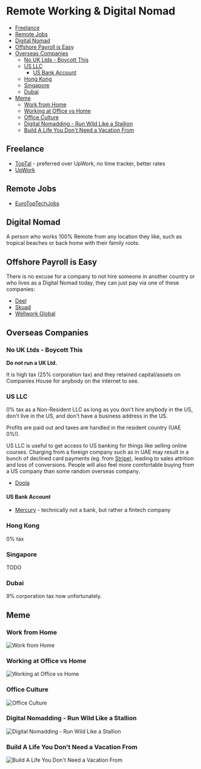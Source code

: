 # Remote Working & Digital Nomad

<!-- INDEX_START -->

- [Freelance](#freelance)
- [Remote Jobs](#remote-jobs)
- [Digital Nomad](#digital-nomad)
- [Offshore Payroll is Easy](#offshore-payroll-is-easy)
- [Overseas Companies](#overseas-companies)
  - [No UK Ltds - Boycott This](#no-uk-ltds---boycott-this)
  - [US LLC](#us-llc)
    - [US Bank Account](#us-bank-account)
  - [Hong Kong](#hong-kong)
  - [Singapore](#singapore)
  - [Dubai](#dubai)
- [Meme](#meme)
  - [Work from Home](#work-from-home)
  - [Working at Office vs Home](#working-at-office-vs-home)
  - [Office Culture](#office-culture)
  - [Digital Nomadding - Run Wild Like a Stallion](#digital-nomadding---run-wild-like-a-stallion)
  - [Build A Life You Don't Need a Vacation From](#build-a-life-you-dont-need-a-vacation-from)

<!-- INDEX_END -->

## Freelance

- [TopTal](https://www.toptal.com/) - preferred over UpWork, no time tracker, better rates
- [UpWork](https://www.upwork.com/)

## Remote Jobs

- [EuroTopTechJobs](https://www.eurotoptechjobs.com/)

## Digital Nomad

A person who works 100% Remote from any location they like,
such as tropical beaches or back home with their family roots.

## Offshore Payroll is Easy

There is no excuse for a company to not hire someone in another country or who lives as a Digital Nomad today,
they can just pay via one of these companies:

- [Deel](https://www.deel.com/)
- [Skuad](https://www.skuad.io/)
- [Wellwork Global](https://workwell-global.com/)

## Overseas Companies

### No UK Ltds - Boycott This

**Do not run a UK Ltd.**

It is high tax (25% corporation tax)
and they retained capital/assets on Companies House for anybody on the internet to see.

### US LLC

0% tax as a Non-Resident LLC as long as you don't hire anybody in the US, don't live in the US, and don't have a business address in the US.

Profits are paid out and taxes are handled in the resident country (UAE 0%!).

US LLC is useful to get access to US banking for things like selling online courses.
Charging from a foreign company such as in UAE may result in a bunch of declined card payments (eg.
from [Stripe](https://stripe.com/)), leading to sales attrition and loss of conversions.
People will also feel more comfortable buying from a US company than some random overseas company.

- [Doola](https://www.doola.com/)

#### US Bank Account

- [Mercury](https://mercury.com/r/internet-made-coder-llc) - technically not a bank, but rather a fintech company

### Hong Kong

0% tax

### Singapore

TODO

### Dubai

9% corporation tax now unfortunately.

## Meme

### Work from Home

![Work from Home](images/forest_gump_just_like_that_could_work_from_home.jpeg)

### Working at Office vs Home

![Working at Office vs Home](images/working_at_office_vs_at_home.jpeg)

### Office Culture

![Office Culture](images/returning_to_office_the_culture.webp)

### Digital Nomadding - Run Wild Like a Stallion

![Digital Nomadding - Run Wild Like a Stallion](images/orly_digital_nomadding_run_wild_like_a_stallion.png)

### Build A Life You Don't Need a Vacation From

![Build A Life You Don't Need a Vacation From](images/goal_build_life_dont_need_vacation_from.jpeg)
